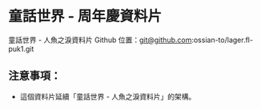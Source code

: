 # 童話世界 - 周年慶資料片

童話世界 - 人魚之淚資料片 Github 位置：git@github.com:ossian-to/lager.fl-puk1.git

## 注意事項：

  - 這個資料片延續「童話世界 - 人魚之淚資料片」的架構。
